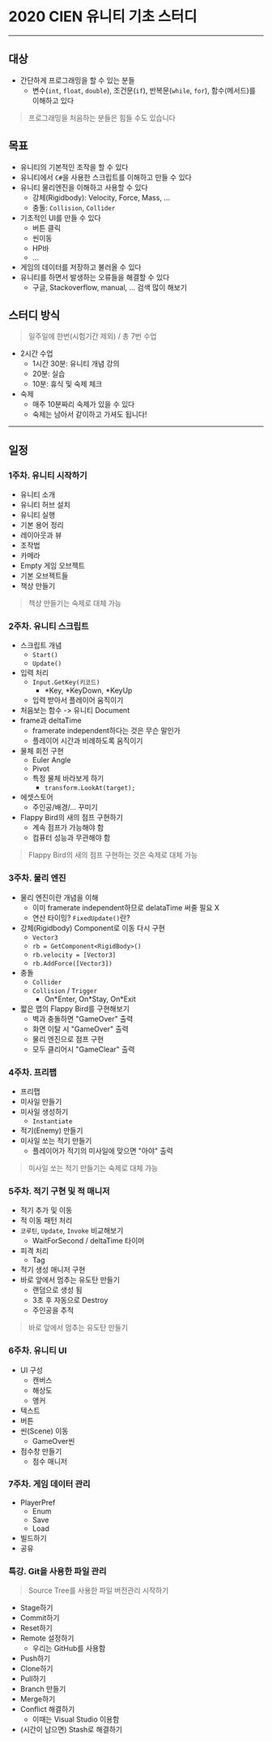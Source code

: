# 2020 CIEN 유니티 기초 스터디

---

## 대상
 - 간단하게 프로그래밍을 할 수 있는 분들
    - 변수(`int`, `float`, `double`), 조건문(`if`), 반복문(`while`, `for`), 함수(메서드)를 이해하고 있다
 > 프로그래밍을 처음하는 분들은 힘들 수도 있습니다

## 목표
 - 유니티의 기본적인 조작을 할 수 있다
 - 유니티에서 `C#`을 사용한 스크립트를 이해하고 만들 수 있다
 - 유니티 물리엔진을 이해하고 사용할 수 있다
    - 강체(Rigidbody): Velocity, Force, Mass, ... 
    - 충돌: `Collision`, `Collider`
 - 기초적인 UI를 만들 수 있다
    - 버튼 클릭
    - 씬이동
    - HP바
    - ...
 - 게임의 데이터를 저장하고 불러올 수 있다
 - 유니티를 하면서 발생하는 오류들을 해결할 수 있다
    - 구글, Stackoverflow, manual, ... 검색 많이 해보기

## 스터디 방식
 > 일주일에 한번(시험기간 제외) / 총 7번 수업
 - 2시간 수업
    - 1시간 30분: 유니티 개념 강의
    - 20분: 실습
    - 10분: 휴식 및 숙제 체크
 - 숙제
    - 매주 10분짜리 숙제가 있을 수 있다
    - 숙제는 남아서 같이하고 가셔도 됩니다!

---

## 일정

### 1주차. 유니티 시작하기
 - 유니티 소개
 - 유니티 허브 설치
 - 유니티 실행
 - 기본 용어 정리
 - 레이아웃과 뷰
 - 조작법
 - 카메라
 - Empty 게임 오브젝트
 - 기본 오브젝트들
 - 책상 만들기
> 책상 만들기는 숙제로 대체 가능

### 2주차. 유니티 스크립트
 - 스크립트 개념
    - `Start()`
    - `Update()`
 - 입력 처리
    - `Input.GetKey(키코드)`
        - \*Key, \*KeyDown, \*KeyUp
    - 입력 받아서 플레이어 움직이기
 - 처음보는 함수 -> 유니티 Document
 - frame과 deltaTime 
    - framerate independent하다는 것은 무슨 말인가
    - 플레이어 시간과 비례하도록 움직이기
 - 물체 회전 구현
    - Euler Angle
    - Pivot
    - 특정 물체 바라보게 하기
        - `transform.LookAt(target);`
 - 에셋스토어
    - 주인공/배경/... 꾸미기
 - Flappy Bird의 새의 점프 구현하기
    - 계속 점프가 가능해야 함
    - 컴퓨터 성능과 무관해야 함
> Flappy Bird의 새의 점프 구현하는 것은 숙제로 대체 가능
 
### 3주차. 물리 엔진
 - 물리 엔진이란 개념을 이해
    - 이미 framerate independent하므로 delataTime 써줄 필요 X
    - 연산 타이밍? `FixedUpdate()`란?
 - 강체(Rigidbody) Component로 이동 다시 구현
    - `Vector3`
    - `rb = GetComponent<RigidBody>()`
    - `rb.velocity = [Vector3]`
    - `rb.AddForce([Vector3])`
 - 충돌
    - `Collider`
    - `Collision` / `Trigger`
        - On\*Enter, On\*Stay, On\*Exit
 - 짧은 맵의 Flappy Bird를 구현해보기
    - 벽과 충돌하면 "GameOver" 출력
    - 화면 이탈 시 "GameOver" 출력
    - 물리 엔진으로 점프 구현
    - 모두 클리어시 "GameClear" 출력 

### 4주차. 프리팹
 - 프리팹
 - 미사일 만들기
 - 미사일 생성하기
    - `Instantiate`
 - 적기(Enemy) 만들기
 - 미사일 쏘는 적기 만들기
    - 플레이어가 적기의 미사일에 맞으면 "아야" 출력
> 미사일 쏘는 적기 만들기는 숙제로 대체 가능

### 5주차. 적기 구현 및 적 매니저
- 적기 추가 및 이동
- 적 이동 패턴 처리
- `코루틴`, `Update`, `Invoke` 비교해보기
    - WaitForSecond / deltaTime 타이머
- 피격 처리
    - Tag
- 적기 생성 매니저 구현
- 바로 앞에서 멈추는 유도탄 만들기
    - 랜덤으로 생성 됨
    - 3초 후 자동으로 Destroy
    - 주인공을 추적
> 바로 앞에서 멈추는 유도탄 만들기

### 6주차. 유니티 UI
- UI 구성
    - 캔버스
    - 해상도
    - 앵커
- 텍스트
- 버튼
- 씬(Scene) 이동
    - GameOver씬
- 점수창 만들기
    - 점수 매니저
    
### 7주차. 게임 데이터 관리
- PlayerPref
    - Enum
    - Save
    - Load
- 빌드하기
- 공유

### 특강. Git을 사용한 파일 관리
> Source Tree를 사용한 파일 버전관리 시작하기
 - Stage하기
 - Commit하기
 - Reset하기
 - Remote 설정하기
    - 우리는 GitHub를 사용함
 - Push하기
 - Clone하기
 - Pull하기
 - Branch 만들기
 - Merge하기
 - Conflict 해결하기
    - 이때는 Visual Studio 이용함
 - (시간이 남으면) Stash로 해결하기